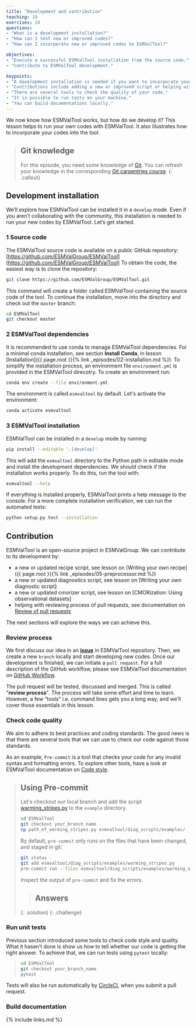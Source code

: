 ```yaml
---
title: "Development and contribution"
teaching: 10
exercises: 20
questions:
- "What is a development installation?"
- "How can I test new or improved codes?"
- "How can I incorporate new or improved codes to ESMValTool?"

objectives:
- "Execute a successful ESMValTool installation from the source code."
- "Contribute to ESMValTool development."

keypoints:
- "A development installation is needed if you want to incorporate your codes."
- "Contributions include adding a new or improved script or helping with a review process."
- "There are several tools to check the quality of your code."
- "It is possible to run tests on your machine."
- "You can build documentations locally."
---
```


We now know how ESMValTool works, but how do we develop it?
This lesson helps to run your own codes with ESMValTool.
It also illustrates how to incorporate your codes into the tool.

> ## Git knowledge
>
> For this episode, you need some knowledge of
> [Git](https://git-scm.com/). You can refresh your knowledge in the
> corresponding [Git carpentries course](http://swcarpentry.github.io/git-novice/).
{: .callout}

## Development installation

We’ll explore how ESMValTool can be installed it in a ``develop`` mode.
Even if you aren’t collaborating with the community, this installation is needed
to run your new codes by ESMValTool.
Let’s get started.

### 1 Source code

The ESMValTool source code is available on a public GitHub repository:
[https://github.com/ESMValGroup/ESMValTool](https://github.com/ESMValGroup/ESMValTool)
To obtain the code, the easiest way is to clone the repository:

~~~bash
git clone https://github.com/ESMValGroup/ESMValTool.git
~~~

This command will create a folder called ESMValTool containing
the source code of the tool. To continue the installation, move into the directory
and check out the ``master`` branch:

~~~bash
cd ESMValTool
git checkout master
~~~

### 2 ESMValTool dependencies

It is recommended to use conda to manage ESMValTool dependencies. For a minimal
conda installation, see section **Install Conda**, in lesson
[Installation]({{ page.root }}{% link _episodes/02-installation.md %}).
To simplify the installation process, an environment file ``environment.yml`` is
provided in the ESMValTool direcotry. To create an environment run:

~~~bash
conda env create --file environment.yml
~~~

The environment is called ``esmvaltool`` by default. Let's activate the environment:

~~~bash
conda activate esmvaltool
~~~

### 3 ESMValTool installation

ESMValTool can be installed in a ``develop`` mode by running:

~~~bash
pip install --editable '.[develop]'
~~~

This will add the `esmvaltool` directory to the Python path in editable mode and
install the development dependencies. We should check if the installation
works properly. To do this, run the tool with:

~~~bash
esmvaltool --help
~~~

If everything is installed properly, ESMValTool prints a
help message to the console. For a more complete installation verification,
we can run the automated tests:

~~~bash
python setup.py test --installation
~~~

## Contribution

ESMValTool is an open-source project in ESMValGroup.
We can contribute to its development by:

- a new or updated recipe script, see lesson on
[Writing your own recipe]({{ page.root }}{% link _episodes/05-preprocessor.md %})
- a new or updated diagnostics script, see lesson on
[Writing your own diagnostic script]
- a new or updated cmorizer script, see lesson on
[CMORization: Using observational datasets]
- helping  with reviewing process of pull requests, see documentation on
[Review of pull requests](https://docs.esmvaltool.org/en/latest/community/review.html)

The next sections will explore the ways we can achieve this.

### Review process

We first discuss our idea in an
**[issue](https://github.com/ESMValGroup/ESMValTool/issues)** in ESMValTool repository.
Then, we create a new ``branch`` locally and start developing new codes.
Once our development is finished, we can initiate a ``pull request``.
For a full description of the GitHub workflow, please see ESMValTool documentation on
[GitHub Workflow](https://docs.esmvaltool.org/en/latest/community/repository.html#github-workflow).

The pull request will be tested, discussed and merged. This is called "**review process**".
The process will take some effort and time to learn.
However, a few “tools” i.e. command lines gets you a long way,
and we’ll cover those essentials in this lesson.

### Check code quality

We aim to adhere to best practices and coding standards. The good news is that there are
several tools that we can use to check our code against those standards.

As an example, ``Pre-commit`` is a tool that checks your code for any invalid syntax and formatting errors.
To explore other tools, have a look at ESMValTool documentation on
[Code style](https://docs.esmvaltool.org/en/latest/community/introduction.html#code-style).

> ## Using Pre-commit
>
> Let's checkout our local branch and add the script
> [warming_stripes.py](../files/warming_stripes.py) to the ``example`` directory.
>
> ~~~bash
> cd ESMValTool
> git checkout your_branch_name
> cp path_of_warming_stripes.py esmvaltool/diag_scripts/examples/
> ~~~
>
> By default, ``pre-commit`` only runs on the files that have been changed, and staged in git:
>
> ~~~bash
> git status
> git add esmvaltool/diag_scripts/examples/warming_stripes.py
> pre-commit run --files esmvaltool/diag_scripts/examples/warming_stripes.py
> ~~~
>
> Inspect the output of ``pre-commit`` and fix the errors.
>
> > ## Answers
> >
> >
> {: .solution}
{: .challenge}

### Run unit tests

Previous section introduced some tools to check code style and quality.
What it hasen’t done is show us how to tell whether our code is getting the right answer.
To achieve that, we can run tests using ``pytest`` locally:

> ~~~bash
> cd ESMValTool
> git checkout your_branch_name
> pytest
> ~~~

Tests will also be run automatically by [CircleCI](https://circleci.com/), when you submit a pull request.

### Build documentation



{% include links.md %}
